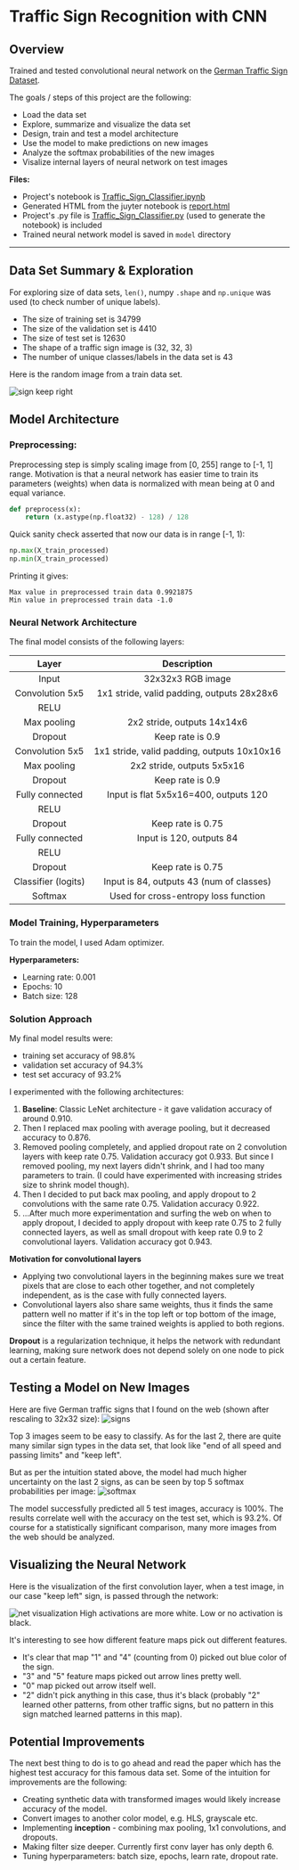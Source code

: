 # **Traffic Sign Recognition with CNN** 

## Overview

Trained and tested convolutional neural network on the [German Traffic Sign Dataset](http://benchmark.ini.rub.de/?section=gtsrb&subsection=dataset).

The goals / steps of this project are the following:
* Load the data set
* Explore, summarize and visualize the data set
* Design, train and test a model architecture
* Use the model to make predictions on new images
* Analyze the softmax probabilities of the new images
* Visalize internal layers of neural network on test images


**Files:**
- Project's notebook is [Traffic_Sign_Classifier.ipynb](./Traffic_Sign_Classifier.ipynb)
- Generated HTML from the juyter notebook is [report.html](./report.html)
- Project's .py file is [Traffic_Sign_Classifier.py](./Traffic_Sign_Classifier.py) (used to generate the notebook) is included
- Trained neural network model is saved in `model` directory


[//]: # (Image References)

[image1]: ./examples/visualization.jpg "Visualization"
[image2]: ./examples/grayscale.jpg "Grayscaling"
[image3]: ./examples/random_noise.jpg "Random Noise"
[image4]: ./examples/placeholder.png "Traffic Sign 1"
[image5]: ./examples/placeholder.png "Traffic Sign 2"
[image6]: ./examples/placeholder.png "Traffic Sign 3"
[image7]: ./examples/placeholder.png "Traffic Sign 4"
[image8]: ./examples/placeholder.png "Traffic Sign 5"

---

## Data Set Summary & Exploration

For exploring size of data sets, `len()`, numpy `.shape` and `np.unique` was used (to check number of unique labels).

* The size of training set is 34799
* The size of the validation set is 4410
* The size of test set is 12630
* The shape of a traffic sign image is (32, 32, 3)
* The number of unique classes/labels in the data set is 43

Here is the random image from a train data set.

![sign keep right](./examples/explore-sign-keep-right.png)

## Model Architecture

### Preprocessing: 

Preprocessing step is simply scaling image from [0, 255] range to [-1, 1] range. Motivation is that a neural network has easier time to train its parameters (weights) when data is normalized with mean being at 0 and equal variance.

```python
def preprocess(x):
    return (x.astype(np.float32) - 128) / 128
```

Quick sanity check asserted that now our data is in range [-1, 1):
```python
np.max(X_train_processed)
np.min(X_train_processed)
```
Printing it gives:
```
Max value in preprocessed train data 0.9921875
Min value in preprocessed train data -1.0
```

### Neural Network Architecture

The final model consists of the following layers:

| Layer         		|     Description	        					| 
|:---------------------:|:---------------------------------------------:| 
| Input         		| 32x32x3 RGB image   							| 
| Convolution 5x5       | 1x1 stride, valid padding, outputs 28x28x6 	|
| RELU					|												|
| Max pooling			| 2x2 stride, outputs 14x14x6					|
| Dropout     	        | Keep rate is 0.9 	                            |
| Convolution 5x5       | 1x1 stride, valid padding, outputs 10x10x16 	|
| Max pooling			| 2x2 stride, outputs 5x5x16					|
| Dropout     	        | Keep rate is 0.9 	                            |
| Fully connected		| Input is flat 5x5x16=400, outputs 120        	|
| RELU					|												|
| Dropout     	        | Keep rate is 0.75 	                        |
| Fully connected		| Input is 120, outputs 84        	|
| RELU					|												|
| Dropout     	        | Keep rate is 0.75 	                        |
| Classifier (logits)   | Input is 84, outputs 43 (num of classes)      |
| Softmax		        | Used for cross-entropy loss function			|


### Model Training, Hyperparameters

To train the model, I used Adam optimizer.

**Hyperparameters:**
- Learning rate: 0.001
- Epochs: 10
- Batch size: 128

### Solution Approach

My final model results were:
* training set accuracy of 98.8%
* validation set accuracy of 94.3%
* test set accuracy of 93.2%

I experimented with the following architectures:
1. **Baseline**: Classic LeNet architecture - it gave validation accuracy of around 0.910.
2. Then I replaced max pooling with average pooling, but it decreased accuracy to 0.876. 
3. Removed pooling completely, and applied dropout rate on 2 convolution layers with keep rate 0.75. Validation accuracy got 0.933. But since I removed pooling, my next layers didn't shrink, and I had too many parameters to train. (I could have experimented with increasing strides size to shrink model though).
4. Then I decided to put back max pooling, and apply dropout to 2 convolutions with the same rate 0.75. Validation accuracy 0.922.
5. ...After much more experimentation and surfing the web on when to apply dropout, I decided to apply dropout with keep rate 0.75 to 2 fully connected layers, as well as small dropout with keep rate 0.9 to 2 convolutional layers. Validation accuracy got 0.943.
 
**Motivation for convolutional layers**
* Applying two convolutional layers in the beginning makes sure we treat pixels that are close to each other together, and not completely independent, as is the case with fully connected layers.
* Convolutional layers also share same weights, thus it finds the same pattern well no matter if it's in the top left or top bottom of the image, since the filter with the same trained weights is applied to both regions.

**Dropout** is a regularization technique, it helps the network with redundant learning, making sure network does not depend solely on one node to pick out a certain feature.

## Testing a Model on New Images

Here are five German traffic signs that I found on the web (shown after rescaling to 32x32 size):
![signs](./examples/web-images.png)

Top 3 images seem to be easy to classify. As for the last 2, there are quite many similar sign types in the data set, that look like "end of all speed and passing limits" and "keep left".

But as per the intuition stated above, the model had much higher uncertainty on the last 2 signs, as can be seen by top 5 softmax probabilities per image: 
![softmax](./examples/softmax-probabilities.png)

The model successfully predicted all 5 test images, accuracy is 100%. The results correlate well with the accuracy on the test set, which is 93.2%. Of course for a statistically significant comparison, many more images from the web should be analyzed.

## Visualizing the Neural Network

Here is the visualization of the first convolution layer, when a test image, in our case "keep left" sign, is passed through the network: 

![net visualization](./examples/visualize-cnn-sign-keep-left.png)
High activations are more white. Low or no activation is black.

It's interesting to see how different feature maps pick out different features.
* It's clear that map "1" and "4" (counting from 0) picked out blue color of the sign.
* "3" and "5" feature maps picked out arrow lines pretty well.
* "0" map picked out arrow itself well.
* "2" didn't pick anything in this case, thus it's black (probably "2" learned other patterns, from other traffic signs, but no pattern in this sign matched learned patterns in this map).

## Potential Improvements
The next best thing to do is to go ahead and read the paper which has the highest test accuracy for this famous data set. Some of the intuition for improvements are the following: 

* Creating synthetic data with transformed images would likely increase accuracy of the model. 
* Convert images to another color model, e.g. HLS, grayscale etc.
* Implementing **inception** - combining max pooling, 1x1 convolutions, and dropouts. 
* Making filter size deeper. Currently first conv layer has only depth 6.
* Tuning hyperparameters: batch size, epochs, learn rate, dropout rate.
